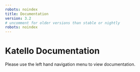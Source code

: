 ```yaml
---
robots: noindex
title: Documentation
version: 3.2
# uncomment for older versions than stable or nightly
robots: noindex
---
```


# Katello Documentation

Please use the left hand navigation menu to view documentation.
